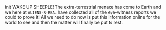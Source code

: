 init
WAKE UP SHEEPLE! The extra-terrestrial menace has come to Earth and we here at `ALIENS-R-REAL` 
have collected all of the eye-witness reports we could to prove it! All we need to do now is put 
this information online for the world to see and then the matter will finally be put to rest.
